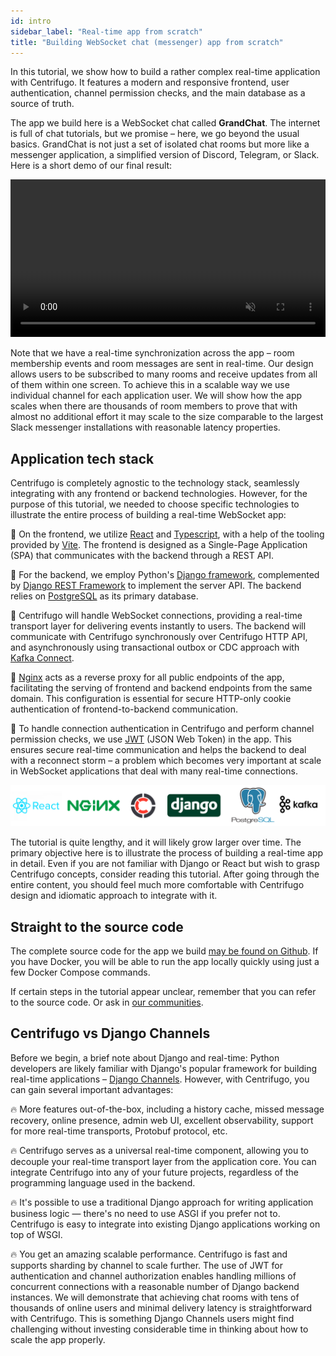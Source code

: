 ```yaml
---
id: intro
sidebar_label: "Real-time app from scratch"
title: "Building WebSocket chat (messenger) app from scratch"
---
```


In this tutorial, we show how to build a rather complex real-time application with Centrifugo. It features a modern and responsive frontend, user authentication, channel permission checks, and the main database as a source of truth.

The app we build here is a WebSocket chat called **GrandChat**. The internet is full of chat tutorials, but we promise – here, we go beyond the usual basics. GrandChat is not just a set of isolated chat rooms but more like a messenger application, a simplified version of Discord, Telegram, or Slack. Here is a short demo of our final result:

<video width="100%" loop={true} autoPlay="autoplay" muted controls src="/img/grand-chat-tutorial-demo.mp4"></video>

Note that we have a real-time synchronization across the app – room membership events and room messages are sent in real-time. Our design allows users to be subscribed to many rooms and receive updates from all of them within one screen. To achieve this in a scalable way we use individual channel for each application user. We will show how the app scales when there are thousands of room members to prove that with almost no additional effort it may scale to the size comparable to the largest Slack messenger installations with reasonable latency properties.

## Application tech stack

Centrifugo is completely agnostic to the technology stack, seamlessly integrating with any frontend or backend technologies. However, for the purpose of this tutorial, we needed to choose specific technologies to illustrate the entire process of building a real-time WebSocket app:

💎 On the frontend, we utilize [React](https://react.dev/) and [Typescript](https://www.typescriptlang.org/), with a help of the tooling provided by [Vite](https://vitejs.dev/). The frontend is designed as a Single-Page Application (SPA) that communicates with the backend through a REST API.

💎 For the backend, we employ Python's [Django framework](https://www.djangoproject.com/), complemented by [Django REST Framework](https://www.django-rest-framework.org/) to implement the server API. The backend relies on [PostgreSQL](https://www.postgresql.org/) as its primary database.

💎 Centrifugo will handle WebSocket connections, providing a real-time transport layer for delivering events instantly to users. The backend will communicate with Centrifugo synchronously over Centrifugo HTTP API, and asynchronously using transactional outbox or CDC approach with [Kafka Connect](https://docs.confluent.io/platform/current/connect/index.html).

💎 [Nginx](https://www.nginx.com/) acts as a reverse proxy for all public endpoints of the app, facilitating the serving of frontend and backend endpoints from the same domain. This configuration is essential for secure HTTP-only cookie authentication of frontend-to-backend communication.

💎 To handle connection authentication in Centrifugo and perform channel permission checks, we use [JWT](https://auth0.com/docs/secure/tokens/json-web-tokens) (JSON Web Token) in the app. This ensures secure real-time communication and helps the backend to deal with a reconnect storm – a problem which becomes very important at scale in WebSocket applications that deal with many real-time connections.

![](/img/grand-chat-tutorial-tech.png)

The tutorial is quite lengthy, and it will likely grow larger over time. The primary objective here is to illustrate the process of building a real-time app in detail. Even if you are not familiar with Django or React but wish to grasp Centrifugo concepts, consider reading this tutorial. After going through the entire content, you should feel much more comfortable with Centrifugo design and idiomatic approach to integrate with it.

## Straight to the source code

The complete source code for the app we build [may be found on Github](https://github.com/centrifugal/grand-chat-tutorial). If you have Docker, you will be able to run the app locally quickly using just a few Docker Compose commands.

If certain steps in the tutorial appear unclear, remember that you can refer to the source code. Or ask in [our communities](../getting-started/community.md).

## Centrifugo vs Django Channels

Before we begin, a brief note about Django and real-time: Python developers are likely familiar with Django's popular framework for building real-time applications – [Django Channels](https://channels.readthedocs.io/en/latest/). However, with Centrifugo, you can gain several important advantages:

🔥 More features out-of-the-box, including a history cache, missed message recovery, online presence, admin web UI, excellent observability, support for more real-time transports, Protobuf protocol, etc.

🔥 Centrifugo serves as a universal real-time component, allowing you to decouple your real-time transport layer from the application core. You can integrate Centrifugo into any of your future projects, regardless of the programming language used in the backend.

🔥 It's possible to use a traditional Django approach for writing application business logic — there's no need to use ASGI if you prefer not to. Centrifugo is easy to integrate into existing Django applications working on top of WSGI.

🔥 You get an amazing scalable performance. Centrifugo is fast and supports sharding by channel to scale further. The use of JWT for authentication and channel authorization enables handling millions of concurrent connections with a reasonable number of Django backend instances. We will demonstrate that achieving chat rooms with tens of thousands of online users and minimal delivery latency is straightforward with Centrifugo. This is something Django Channels users might find challenging without investing considerable time in thinking about how to scale the app properly.
